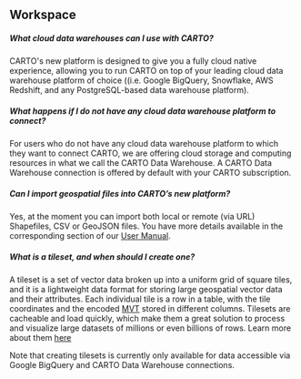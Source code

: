 ## Workspace

<!-- Using level 5 headers to avoid the title being listed in the tree -->

##### What cloud data warehouses can I use with CARTO?
CARTO's new platform is designed to give you a fully cloud native experience, allowing you to run CARTO on top of your leading cloud data warehouse platform of choice ((i.e. Google BigQuery, Snowflake, AWS Redshift, and any PostgreSQL-based data warehouse platform). 

##### What happens if I do not have any cloud data warehouse platform to connect?
For users who do not have any cloud data warehouse platform to which they want to connect CARTO, we are offering cloud storage and computing resources in what we call the CARTO Data Warehouse. A CARTO Data Warehouse connection is offered by default with your CARTO subscription. 

##### Can I import geospatial files into CARTO’s new platform? 
Yes, at the moment you can import both local or remote (via URL) Shapefiles, CSV or GeoJSON files. You have more details available in the corresponding section of our [User Manual](https://docs.carto.com/carto-user-manual/data-explorer/importing-data/).

##### What is a tileset, and when should I create one?
A tileset is a set of vector data broken up into a uniform grid of square tiles, and it is a lightweight data format for storing large geospatial vector data and their attributes. Each individual tile is a row in a table, with the tile coordinates and the encoded [MVT](https://docs.mapbox.com/vector-tiles/specification/) stored in different columns. Tilesets are cacheable and load quickly, which make them a great solution to process and visualize large datasets of millions or even billions of rows. Learn more about them [here](https://docs.carto.com/analytics-toolbox-bq/overview/tilesets/)

Note that creating tilesets is currently only available for data accessible via Google BigQuery and CARTO Data Warehouse connections.
